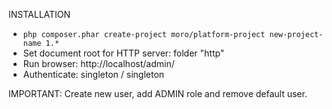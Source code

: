 INSTALLATION

* ```php composer.phar create-project moro/platform-project new-project-name 1.*```
* Set document root for HTTP server: folder "http"
* Run browser: http://localhost/admin/
* Authenticate: singleton / singleton

IMPORTANT: Create new user, add ADMIN role and remove default user.